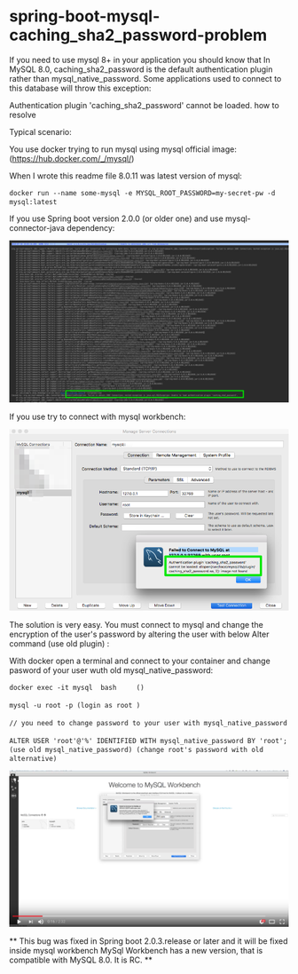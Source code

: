 # spring-boot-mysql-caching_sha2_password-problem

If you need to use mysql 8+ in your application you should know that In MySQL 8.0, caching_sha2_password is the default authentication plugin rather than mysql_native_password. Some applications used to connect to this database will throw this exception:

Authentication plugin 'caching_sha2_password' cannot be loaded. how to resolve

Typical scenario:

You use docker trying to run mysql using mysql official image: (https://hub.docker.com/_/mysql/)

When I wrote this readme file 8.0.11 was latest version of mysql:

```
docker run --name some-mysql -e MYSQL_ROOT_PASSWORD=my-secret-pw -d mysql:latest
```



If you use Spring boot version 2.0.0 (or older one) and use mysql-connector-java dependency:


![Spring boot connection problem](/boot_problem.png?raw=true "Spring boot connection problem")


If you use try to connect with mysql workbench:


![Mysql workbench problem](/mysql_workbench.png?raw=true "Mysql workbench problem")


The solution is very easy. You must connect to mysql and change the encryption of the user's password by altering the user with below Alter command (use old plugin) :

With docker open a terminal and connect to your container and change pasword of your user wuth old mysql_native_password:


```
docker exec -it mysql  bash     ()

mysql -u root -p (login as root )

// you need to change password to your user with mysql_native_password

ALTER USER 'root'@'%' IDENTIFIED WITH mysql_native_password BY 'root'; (use old mysql_native_password) (change root's password with old alternative)

```


[![Video DEMO](/youtube-screen.png?raw=true)](https://youtu.be/vOUMmsHlMcY)


** This bug was fixed in Spring boot 2.0.3.release or later and it will be fixed inside mysql workbench MySql Workbench has a new version, that is compatible with MySQL 8.0. It is RC. **




